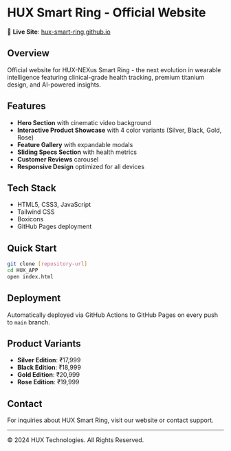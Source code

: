 # HUX Smart Ring - Official Website

🔗 **Live Site**: [hux-smart-ring.github.io](https://your-username.github.io/your-repo-name)

## Overview
Official website for HUX-NEXus Smart Ring - the next evolution in wearable intelligence featuring clinical-grade health tracking, premium titanium design, and AI-powered insights.

## Features
- **Hero Section** with cinematic video background
- **Interactive Product Showcase** with 4 color variants (Silver, Black, Gold, Rose)
- **Feature Gallery** with expandable modals
- **Sliding Specs Section** with health metrics
- **Customer Reviews** carousel
- **Responsive Design** optimized for all devices

## Tech Stack
- HTML5, CSS3, JavaScript
- Tailwind CSS
- Boxicons
- GitHub Pages deployment

## Quick Start
```bash
git clone [repository-url]
cd HUX_APP
open index.html
```

## Deployment
Automatically deployed via GitHub Actions to GitHub Pages on every push to `main` branch.

## Product Variants
- **Silver Edition**: ₹17,999
- **Black Edition**: ₹18,999  
- **Gold Edition**: ₹20,999
- **Rose Edition**: ₹19,999

## Contact
For inquiries about HUX Smart Ring, visit our website or contact support.

---
© 2024 HUX Technologies. All Rights Reserved.